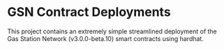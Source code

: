 # GSN Contract Deployments

This project contains an extremely simple streamlined deployment of the Gas Station Network (v3.0.0-beta.10) smart contracts using hardhat.
